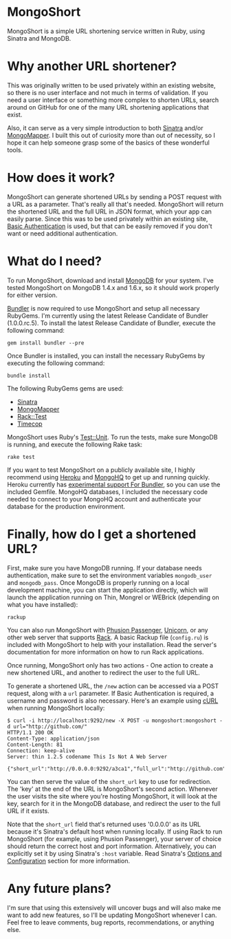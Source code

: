 MongoShort
==========

MongoShort is a simple URL shortening service written in Ruby, using Sinatra and MongoDB.

Why another URL shortener?
==========================

This was originally written to be used privately within an existing website, so there is no user interface and not much in terms of validation. If you need a user interface or something more complex to shorten URLs, search around on GitHub for one of the many URL shortening applications that exist.

Also, it can serve as a very simple introduction to both [Sinatra](http://www.sinatrarb.com/) and/or [MongoMapper](http://github.com/jnunemaker/mongomapper). I built this out of curiosity more than out of necessity, so I hope it can help someone grasp some of the basics of these wonderful tools.

How does it work?
=================

MongoShort can generate shortened URLs by sending a POST request with a URL as a parameter. That's really all that's needed. MongoShort will return the shortened URL and the full URL in JSON format, which your app can easily parse. Since this was to be used privately within an existing site, [Basic Authentication](http://en.wikipedia.org/wiki/Basic_access_authentication) is used, but that can be easily removed if you don't want or need additional authentication.

What do I need?
===============

To run MongoShort, download and install [MongoDB](http://www.mongodb.org/) for your system. I've tested MongoShort on MongoDB 1.4.x and 1.6.x, so it should work properly for either version.

[Bundler](http://gembundler.com/) is now required to use MongoShort and setup all necessary RubyGems. I'm currently using the latest Release Candidate of Bundler (1.0.0.rc.5). To install the latest Release Candidate of Bundler, execute the following command:

    gem install bundler --pre

Once Bundler is installed, you can install the necessary RubyGems by executing the following command:

    bundle install

The following RubyGems gems are used:

 * [Sinatra](http://www.sinatrarb.com/)
 * [MongoMapper](http://github.com/jnunemaker/mongomapper)
 * [Rack::Test](http://github.com/brynary/rack-test)
 * [Timecop](http://github.com/jtrupiano/timecop)

MongoShort uses Ruby's [Test::Unit](http://ruby-doc.org/stdlib/libdoc/test/unit/rdoc/classes/Test/Unit.html). To run the tests, make sure MongoDB is running, and execute the following Rake task:

    rake test

If you want to test MongoShort on a publicly available site, I highly recommend using [Heroku](http://heroku.com/) and [MongoHQ](http://www.mongohq.com/) to get up and running quickly. Heroku currently has [experimental support For Bundler](http://docs.heroku.com/bundler), so you can use the included Gemfile. MongoHQ databases, I included the necessary code needed to connect to your MongoHQ account and authenticate your database for the production environment.

Finally, how do I get a shortened URL?
======================================

First, make sure you have MongoDB running. If your database needs authentication, make sure to set the environment variables `mongodb_user` and `mongodb_pass`. Once MongoDB is properly running on a local development machine, you can start the application directly, which will launch the application running on Thin, Mongrel or WEBrick (depending on what you have installed):

    rackup

You can also run MongoShort with [Phusion Passenger](http://www.modrails.com/), [Unicorn](http://unicorn.bogomips.org/), or any other web server that supports [Rack](http://rack.rubyforge.org/). A basic Rackup file (`config.ru`) is included with MongoShort to help with your installation. Read the server's documentation for more information on how to run Rack applications.

Once running, MongoShort only has two actions - One action to create a new shortened URL, and another to redirect the user to the full URL.

To generate a shortened URL, the `/new` action can be accessed via a POST request, along with a `url` parameter. If Basic Authentication is required, a username and password is also necessary. Here's an example using [cURL](http://curl.haxx.se/) when running MongoShort locally:

    $ curl -i http://localhost:9292/new -X POST -u mongoshort:mongoshort -d url="http://github.com/"
    HTTP/1.1 200 OK
    Content-Type: application/json
    Content-Length: 81
    Connection: keep-alive
    Server: thin 1.2.5 codename This Is Not A Web Server

    {"short_url":"http://0.0.0.0:9292/a3ca1","full_url":"http://github.com"}

You can then serve the value of the `short_url` key to use for redirection. The 'key' at the end of the URL is MongoShort's second action. Whenever the user visits the site where you're hosting MongoShort, it will look at the key, search for it in the MongoDB database, and redirect the user to the full URL if it exists.

Note that the `short_url` field that's returned uses '0.0.0.0' as its URL because it's Sinatra's default host when running locally. If using Rack to run MongoShort (for example, using Phusion Passenger), your server of choice should return the correct host and port information. Alternatively, you can explicitly set it by using Sinatra's `:host` variable. Read Sinatra's [Options and Configuration](http://www.sinatrarb.com/configuration.html) section for more information.

Any future plans?
=================

I'm sure that using this extensively will uncover bugs and will also make me want to add new features, so I'll be updating MongoShort whenever I can. Feel free to leave comments, bug reports, recommendations, or anything else.

